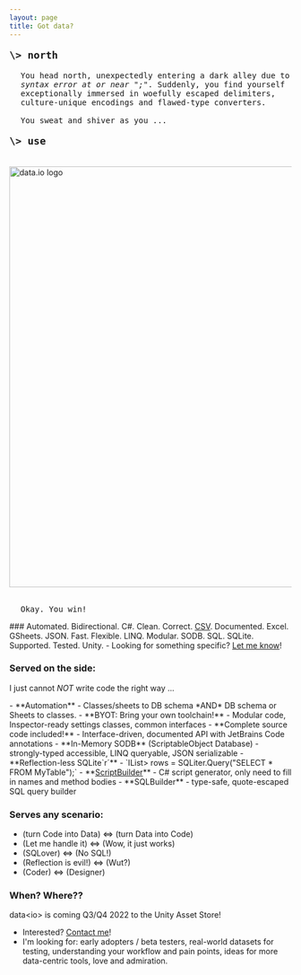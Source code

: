 ```yaml
---
layout: page
title: Got data?
---
```

<p style="font-family:Consolas, Monaco, 'Andale Mono', monospace; font-size:18px"><strong>\> north</strong></p>
<p style="font-family:Consolas, Monaco, 'Andale Mono', monospace; font-size:14px; padding-left:20px">You head north, unexpectedly entering a dark alley due to <i>syntax error at or near ";"</i>. Suddenly, you find yourself exceptionally immersed in woefully escaped delimiters, culture-unique encodings and flawed-type converters.<br/>
<br/>
You sweat and shiver as you ...</p>
<p style="font-family:Consolas, Monaco, 'Andale Mono', monospace; font-size:18px"><strong>\> use</strong></p><br/>
<img src="/data.io-home/assets/data.io-banner-transparent-cropped.png" alt="data.io logo" width="750"/><br/><br/>
<p style="font-family:Consolas, Monaco, 'Andale Mono', monospace; font-size:14px; padding-left:20px">Okay. You win!</p>
### Automated. Bidirectional. C#. Clean. Correct. <a target="_blank" href="docs/api/Data.IO.CSV.Reader.CSVReader.html">CSV</a>. Documented. Excel. GSheets. JSON. Fast. Flexible. LINQ. Modular. SODB. SQL. SQLite. Supported. Tested. Unity.
- Looking for something specific? <a href="mailto:fremdspielen@gmail.com">Let me know</a>!

### Served on the side:
I just cannot _NOT_ write code the right way ...
<p/>
- **Automation**
  - Classes/sheets to DB schema *AND* DB schema or Sheets to classes.
- **BYOT: Bring your own toolchain!**
  - Modular code, Inspector-ready settings classes, common interfaces
- **Complete source code included!**
  - Interface-driven, documented API with JetBrains Code annotations
- **In-Memory SODB** (ScriptableObject Database)
  - strongly-typed accessible, LINQ queryable, JSON serializable
- **Reflection-less SQLite`r´**
  - `IList<IList<object>> rows = SQLiter.Query("SELECT * FROM MyTable");`
- **<a target="_blank" href="docs/api/Data.IO.Script.Builder.ScriptBuilder.html">ScriptBuilder</a>**
  - C# script generator, only need to fill in names and method bodies
- **SQLBuilder**
  - type-safe, quote-escaped SQL query builder

### Serves any scenario: 
- (turn Code into Data) <=> (turn Data into Code)
- (Let me handle it) <=> (Wow, it just works)
- (SQLover) <=> (No SQL!)
- (Reflection is evil!) <=> (Wut?)
- (Coder) <=> (Designer)

### When? Where??

data&lt;io&gt; is coming Q3/Q4 2022 to the Unity Asset Store!

- Interested?  <a href="mailto:fremdspielen@gmail.com">Contact me</a>!
- I'm looking for: early adopters / beta testers, real-world datasets for testing, understanding your workflow and pain points, ideas for more data-centric tools, love and admiration.

